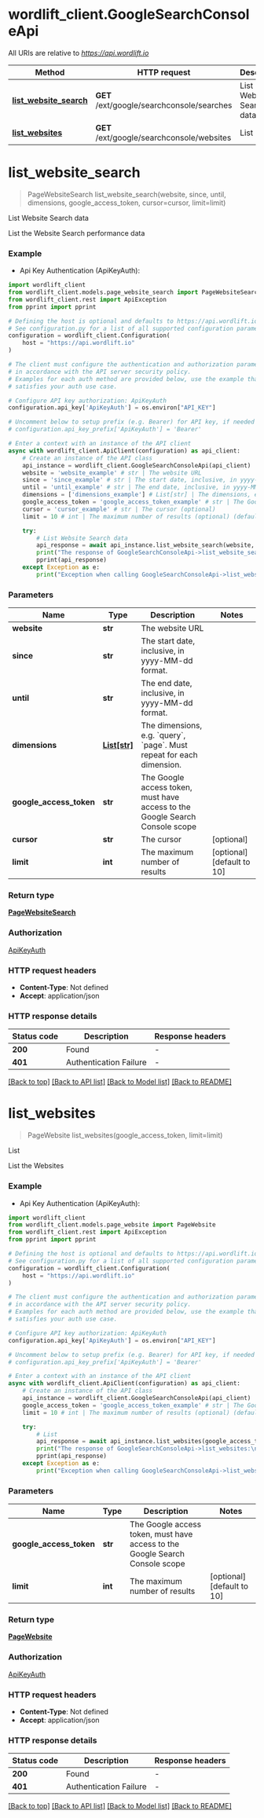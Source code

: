 # wordlift_client.GoogleSearchConsoleApi

All URIs are relative to *https://api.wordlift.io*

Method | HTTP request | Description
------------- | ------------- | -------------
[**list_website_search**](GoogleSearchConsoleApi.md#list_website_search) | **GET** /ext/google/searchconsole/searches | List Website Search data
[**list_websites**](GoogleSearchConsoleApi.md#list_websites) | **GET** /ext/google/searchconsole/websites | List


# **list_website_search**
> PageWebsiteSearch list_website_search(website, since, until, dimensions, google_access_token, cursor=cursor, limit=limit)

List Website Search data

List the Website Search performance data

### Example

* Api Key Authentication (ApiKeyAuth):

```python
import wordlift_client
from wordlift_client.models.page_website_search import PageWebsiteSearch
from wordlift_client.rest import ApiException
from pprint import pprint

# Defining the host is optional and defaults to https://api.wordlift.io
# See configuration.py for a list of all supported configuration parameters.
configuration = wordlift_client.Configuration(
    host = "https://api.wordlift.io"
)

# The client must configure the authentication and authorization parameters
# in accordance with the API server security policy.
# Examples for each auth method are provided below, use the example that
# satisfies your auth use case.

# Configure API key authorization: ApiKeyAuth
configuration.api_key['ApiKeyAuth'] = os.environ["API_KEY"]

# Uncomment below to setup prefix (e.g. Bearer) for API key, if needed
# configuration.api_key_prefix['ApiKeyAuth'] = 'Bearer'

# Enter a context with an instance of the API client
async with wordlift_client.ApiClient(configuration) as api_client:
    # Create an instance of the API class
    api_instance = wordlift_client.GoogleSearchConsoleApi(api_client)
    website = 'website_example' # str | The website URL
    since = 'since_example' # str | The start date, inclusive, in yyyy-MM-dd format.
    until = 'until_example' # str | The end date, inclusive, in yyyy-MM-dd format.
    dimensions = ['dimensions_example'] # List[str] | The dimensions, e.g. `query`, `page`. Must repeat for each dimension.
    google_access_token = 'google_access_token_example' # str | The Google access token, must have access to the Google Search Console scope
    cursor = 'cursor_example' # str | The cursor (optional)
    limit = 10 # int | The maximum number of results (optional) (default to 10)

    try:
        # List Website Search data
        api_response = await api_instance.list_website_search(website, since, until, dimensions, google_access_token, cursor=cursor, limit=limit)
        print("The response of GoogleSearchConsoleApi->list_website_search:\n")
        pprint(api_response)
    except Exception as e:
        print("Exception when calling GoogleSearchConsoleApi->list_website_search: %s\n" % e)
```



### Parameters


Name | Type | Description  | Notes
------------- | ------------- | ------------- | -------------
 **website** | **str**| The website URL | 
 **since** | **str**| The start date, inclusive, in yyyy-MM-dd format. | 
 **until** | **str**| The end date, inclusive, in yyyy-MM-dd format. | 
 **dimensions** | [**List[str]**](str.md)| The dimensions, e.g. &#x60;query&#x60;, &#x60;page&#x60;. Must repeat for each dimension. | 
 **google_access_token** | **str**| The Google access token, must have access to the Google Search Console scope | 
 **cursor** | **str**| The cursor | [optional] 
 **limit** | **int**| The maximum number of results | [optional] [default to 10]

### Return type

[**PageWebsiteSearch**](PageWebsiteSearch.md)

### Authorization

[ApiKeyAuth](../README.md#ApiKeyAuth)

### HTTP request headers

 - **Content-Type**: Not defined
 - **Accept**: application/json

### HTTP response details

| Status code | Description | Response headers |
|-------------|-------------|------------------|
**200** | Found |  -  |
**401** | Authentication Failure |  -  |

[[Back to top]](#) [[Back to API list]](../README.md#documentation-for-api-endpoints) [[Back to Model list]](../README.md#documentation-for-models) [[Back to README]](../README.md)

# **list_websites**
> PageWebsite list_websites(google_access_token, limit=limit)

List

List the Websites

### Example

* Api Key Authentication (ApiKeyAuth):

```python
import wordlift_client
from wordlift_client.models.page_website import PageWebsite
from wordlift_client.rest import ApiException
from pprint import pprint

# Defining the host is optional and defaults to https://api.wordlift.io
# See configuration.py for a list of all supported configuration parameters.
configuration = wordlift_client.Configuration(
    host = "https://api.wordlift.io"
)

# The client must configure the authentication and authorization parameters
# in accordance with the API server security policy.
# Examples for each auth method are provided below, use the example that
# satisfies your auth use case.

# Configure API key authorization: ApiKeyAuth
configuration.api_key['ApiKeyAuth'] = os.environ["API_KEY"]

# Uncomment below to setup prefix (e.g. Bearer) for API key, if needed
# configuration.api_key_prefix['ApiKeyAuth'] = 'Bearer'

# Enter a context with an instance of the API client
async with wordlift_client.ApiClient(configuration) as api_client:
    # Create an instance of the API class
    api_instance = wordlift_client.GoogleSearchConsoleApi(api_client)
    google_access_token = 'google_access_token_example' # str | The Google access token, must have access to the Google Search Console scope
    limit = 10 # int | The maximum number of results (optional) (default to 10)

    try:
        # List
        api_response = await api_instance.list_websites(google_access_token, limit=limit)
        print("The response of GoogleSearchConsoleApi->list_websites:\n")
        pprint(api_response)
    except Exception as e:
        print("Exception when calling GoogleSearchConsoleApi->list_websites: %s\n" % e)
```



### Parameters


Name | Type | Description  | Notes
------------- | ------------- | ------------- | -------------
 **google_access_token** | **str**| The Google access token, must have access to the Google Search Console scope | 
 **limit** | **int**| The maximum number of results | [optional] [default to 10]

### Return type

[**PageWebsite**](PageWebsite.md)

### Authorization

[ApiKeyAuth](../README.md#ApiKeyAuth)

### HTTP request headers

 - **Content-Type**: Not defined
 - **Accept**: application/json

### HTTP response details

| Status code | Description | Response headers |
|-------------|-------------|------------------|
**200** | Found |  -  |
**401** | Authentication Failure |  -  |

[[Back to top]](#) [[Back to API list]](../README.md#documentation-for-api-endpoints) [[Back to Model list]](../README.md#documentation-for-models) [[Back to README]](../README.md)

